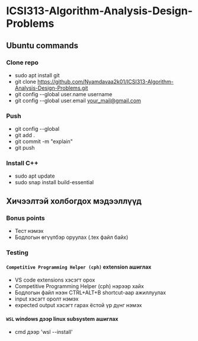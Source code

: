 # ICSI313-Algorithm-Analysis-Design-Problems

## Ubuntu commands 

### Clone repo 
- sudo apt install git 
- git clone https://github.com/Nyamdavaa2k01/ICSI313-Algorithm-Analysis-Design-Problems.git
- git config --global user.name username
- git config --global user.email your_mail@gmail.com



### Push 
- git config --global 
- git add . 
- git commit -m "explain"
- git push  

### Install C++ 
- sudo apt update 
- sudo snap install build-essential 

## Хичээлтэй холбогдох мэдээллүүд

### Bonus points 
- Тест нэмэх 
- Бодлогын өгүүлбэр оруулах (.tex файл байх)

### Testing 

#### `Competitive Programming Helper (cph)` extension ашиглах
- VS code extensions хэсэгт орох 
- Competitive Programming Helper (cph) нэрээр хайх
- Бодлогын файл нээн CTRL+ALT+B shortcut-аар ажиллуулах
- input хэсэгт оролт нэмэх 
- expected output хэсэгт гарах ёстой үр дүнг нэмэх

#### `WSL` windows дээр linux subsystem ашиглах
- cmd дээр 'wsl --install'